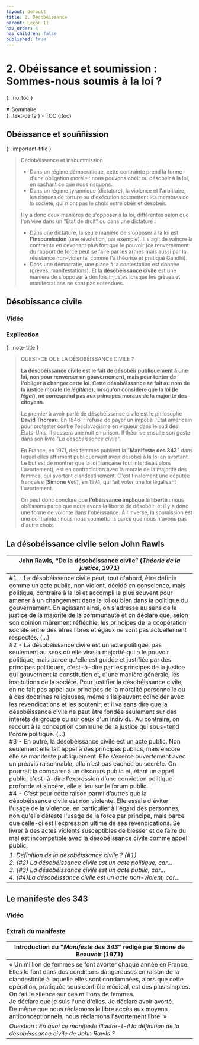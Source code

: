 ```yaml
---
layout: default
title: 2. Désobéissance
parent: Leçon 11
nav_order: 4
has_children: false
published: true
---
```


# 2. Obéissance et soumission : Sommes-nous soumis à la loi ?
{: .no_toc }

<details open markdown="block">
  <summary>
    Sommaire
  </summary>
  {: .text-delta }
- TOC
{:toc}
</details>

## Obéissance et souññission

{: .important-title }
> Dédobéissance et insoummission
>
> -  Dans un régime démocratique, cette contrainte prend la forme d'une obligation morale : nous pouvons obéir ou désobéir à la loi, en sachant ce que nous risquons. 
>- Dans un régime tyrannique (dictature), la violence et l'arbitraire, les risques de torture ou d'exécution soumettent les membres de la société, qui n'ont pas le choix entre obéir et désobéir. 
>
>Il y a donc deux manières de s'opposer à la loi, différentes selon que l'on vive dans un "État de droit" ou dans une dictature :
>- Dans une dictature, la seule manière de s'opposer à la loi est **l'insoumission** (une révolution, par exemple). Il s'agit de vaincre la contrainte en devenant plus fort que le pouvoir (ce renversement du rapport de force peut se faire par les armes mais aussi par la résistance non-violente, comme l'a théorisé et pratiqué Gandhi).
>- Dans une démocratie, une place à la contestation est donnée (grèves, manifestations). Et la **désobéissance civile** est une manière de s'opposer à des lois injustes lorsque les grèves et manifestations ne sont pas entendues.

## Désobíssance civile

### Vidéo

### Explication


{: .note-title }
> QUEST-CE QUE LA DÉSOBÉISSANCE CIVILE ?  
>
>**La désobéissance civile est le fait de désobéir publiquement à une loi, non pour renverser un gouvernement, mais pour tenter de l'obliger à changer cette loi. Cette désobéissance se fait au nom de la justice morale (le _légitime_), lorsqu'on considère que la loi (le _légal_), ne correspond pas aux principes moraux de la majorité des citoyens.**  
>
>Le premier à avoir parlé de désobéissance civile est le philosophe **David Thoreau**. En 1846, il refuse de payer un impôt à l'État américain pour protester contre l'esclavagisme en vigueur dans le sud des États-Unis. Il passera une nuit en prison. Il théorise ensuite son geste dans son livre "*La désobéissance civile*". 
>
> En France, en 1971, des femmes publient la "**Manifeste des 343**" dans lequel elles affirment publiquement avoir désobéi à la loi en avortant. Le but est de montrer que la loi française (qui interdisait alors l'avortement), est en contradiction avec la morale de la majorité des femmes, qui avortent clandestinement. C'est finalement une députée française (**Simone Veil**), en 1974, qui fait voter une loi légalisant l'avortement.
>
>On peut donc conclure que **l'obéissance implique la liberté** : nous obéissons parce que nous avons la liberté de désobéir, et il y a donc une forme de volonté dans l'obéissance. À l'inverse, la soumission est une contrainte : nous nous soumettons parce que nous n'avons pas d'autre choix.

## La désobéissance civile selon John Rawls

| John Rawls, “De la désobéissance civile” (*Théorie de la justice*, 1971)    |
| ------------------- |
| #1 - La désobéissance civile peut, tout d'abord, être définie comme un acte public, non violent, décidé en conscience, mais politique, contraire à la loi et accompli le plus souvent pour amener à un changement dans la loi ou bien dans la politique du gouvernement. En agissant ainsi, on s'adresse au sens de la justice de la majorité de la communauté et on déclare que, selon son opinion mûrement réfléchie, les principes de la coopération sociale entre des êtres libres et égaux ne sont pas actuellement respectés. (...) <br> #2 - La désobéissance civile est un acte politique, pas seulement au sens où elle vise la majorité qui a le pouvoir politique, mais parce qu'elle est guidée et justifiée par des principes politiques, c'est-à-dire par les principes de la justice qui gouvernent la constitution et, d'une manière générale, les institutions de la société. Pour justifier la désobéissance civile, on ne fait pas appel aux principes de la moralité personnelle ou à des doctrines religieuses, même s'ils peuvent coïncider avec les revendications et les soutenir; et il va sans dire que la désobéissance civile ne peut être fondée seulement sur des intérêts de groupe ou sur ceux d'un individu. Au contraire, on recourt à la conception commune de la justice qui sous-tend l'ordre politique. (...)<br>#3 - En outre, la désobéissance civile est un acte public. Non seulement elle fait appel à des principes publics, mais encore elle se manifeste publiquement. Elle s’exerce ouvertement avec un préavis raisonnable, elle n’est pas cachée ou secrète. On pourrait la comparer à un discours public et, étant un appel public, c'est-à-dire l’expression d’une conviction politique profonde et sincère, elle a lieu sur le forum public. <br>#4 - C’est pour cette raison parmi d’autres que la désobéissance civile est non violente. Elle essaie d'éviter l'usage de la violence, en particulier à l'égard des personnes, non qu'elle déteste l'usage de la force par principe, mais parce que celle-ci est l'expression ultime de ses revendications. Se livrer à des actes violents susceptibles de blesser et de faire du mal est incompatible avec la désobéissance civile comme appel public. |
| *1. Définition de la désobéissance civile ? (#1) <br> 2. (#2) La désobéissance civile est un acte politique, car... <br> 3. (#3) La désobéissance civile est un acte public, car... <br> 4. (#4)La désobéissance civile est un acte non-violent, car..*. |


## Le manifeste des 343

### Vidéo

### Extrait du manifeste

| Introduction du "*Manifeste des 343*" rédigé par Simone de Beauvoir (1971)     |
| -------------------- |
| « Un million de femmes se font avorter chaque année en France.  <br>Elles le font dans des conditions dangereuses en raison de la clandestinité à laquelle elles sont condamnées, alors que cette opération, pratiquée sous contrôle médical, est des plus simples.  <br>On fait le silence sur ces millions de femmes.  <br>Je déclare que je suis l'une d'elles. Je déclare avoir avorté.  <br>De même que nous réclamons le libre accès aux moyens anticonceptionnels, nous réclamons l'avortement libre. » |
| *Question : En quoi ce manifeste illustre-t-il la définition de la désobéissance civile de John Rawls ?*  |